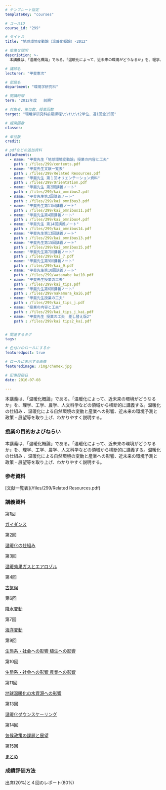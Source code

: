 ```yaml
---
# テンプレート指定
templateKey: "courses"

# コースID
course_id: "299"

# タイトル
title: "地球環境変動論（温暖化概論）-2012"

# 簡単な説明
description: >-
  本講義は、「温暖化概論」である。「温暖化によって、近未来の環境がどうなるか」を、理学、工学、農学、人文科学などの領域から横断的に講義する。温暖化の仕組み 、温暖化による自然環境の変動と産業への影響、近...

# 講師名
lecturer: "甲斐憲次"

# 部局名
department: "環境学研究科"

# 開講時限
term: "2012年度	前期"

# 対象者、単位数、授業回数
target: "環境学研究科前期課程\t\t\t\t2単位、週1回全15回"

# 授業回数
classes: 

# 単位数
credit: 

# pdfなどの追加資料
attachments: 
  - name: "甲斐先生「地球環境変動論」授業の内容と工夫" 
    path : /files/299/contents.pdf
  - name: "甲斐先生文献一覧表" 
    path : /files/299/Related Resources.pdf
  - name: "甲斐先生 第１回オリエンテーション資料" 
    path : /files/299/Orientation.pdf
  - name: "甲斐先生 第2回講義ノート" 
    path : /files/299/kai_omnibus2.pdf
  - name: "甲斐先生第3回講義ノート" 
    path : /files/299/kai_omnibus3.pdf
  - name: "甲斐先生第11回講義ノート" 
    path : /files/299/kai_omnibus11.pdf
  - name: "甲斐先生第4回講義ノート" 
    path : /files/299/kai_omnibus4.pdf
  - name: "甲斐先生 第14回講義ノート" 
    path : /files/299/kai_omnibus14.pdf
  - name: "甲斐先生第13回講義ノート" 
    path : /files/299/kai_omnibus13.pdf
  - name: "甲斐先生第15回講義ノート" 
    path : /files/299/kai_omnibus15.pdf
  - name: "甲斐先生第7回講義ノート" 
    path : /files/299/kai_7.pdf
  - name: "甲斐先生第9回講義ノート" 
    path : /files/299/kai_9.pdf
  - name: "甲斐先生第10回講義ノート" 
    path : /files/299/watanabe_kai10.pdf
  - name: "甲斐先生授業の工夫" 
    path : /files/299/kai_tips.pdf
  - name: "甲斐先生第6回講義ノート" 
    path : /files/299/nakamura_kai6.pdf
  - name: "甲斐先生授業の工夫" 
    path : /files/299/kai_tips_j.pdf
  - name: "授業の内容と工夫" 
    path : /files/299/kai_tips_j_kai.pdf
  - name: "甲斐先生 授業の工夫　差し替え版2" 
    path : /files/299/kai tips2_kai.pdf


# 関連するタグ
tags:

# 色付けのロールにするか
featuredpost: true

# ロールに表示する画像
featuredimage: /img/chemex.jpg

# 記事投稿日
date: 2016-07-08

---
```

本講義は、「温暖化概論」である。「温暖化によって、近未来の環境がどうなるか」を、理学、工学、農学、人文科学などの領域から横断的に講義する。温暖化の仕組み 、温暖化による自然環境の変動と産業への影響、近未来の環境予測と政策・展望等を取り上げ、わかりやすく説明する。


### 授業の目的およびねらい

本講義は、「温暖化概論」である。「温暖化によって、近未来の環境がどうなるか」を、理学、工学、農学、人文科学などの領域から横断的に講義する。温暖化の仕組み 、温暖化による自然環境の変動と産業への影響、近未来の環境予測と政策・展望等を取り上げ、わかりやすく説明する。 

### 参考資料


[文献一覧表](/files/299/Related Resources.pdf) 

### 講義資料

第1回


[ガイダンス](/files/299/Orientation.pdf) 

第2回


[温暖化の仕組み](/files/299/kai_omnibus2.pdf) 

第3回


[温暖効果ガスとエアロゾル](/files/299/kai_omnibus3.pdf) 

第4回


[古気候](/files/299/kai_omnibus4.pdf) 

第6回


[降水変動](/files/299/nakamura_kai6.pdf) 

第7回


[海洋変動](/files/299/kai_7.pdf) 

第9回


[生態系・社会への影響 植生への影響](/files/299/kai_9.pdf) 

第10回


[生態系・社会への影響 農業への影響](/files/299/watanabe_kai10.pdf) 

第11回


[地球温暖化の水資源への影響](/files/299/kai_omnibus11.pdf) 

第13回


[温暖化ダウンスケーリング](/files/299/kai_omnibus13.pdf) 

第14回


[気候政策の課題と展望](/files/299/kai_omnibus14.pdf) 

第15回


[まとめ](/files/299/kai_omnibus15.pdf) 

### 成績評価方法

出席(20%)と４回のレポート(80%)
